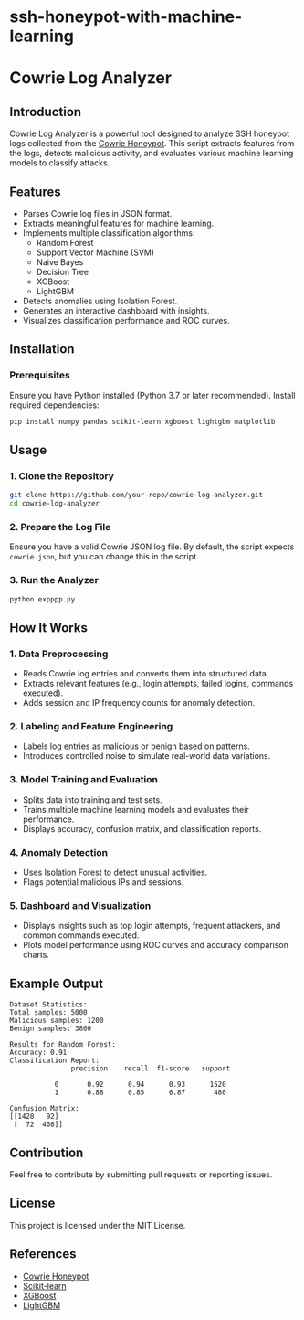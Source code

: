 # ssh-honeypot-with-machine-learning

# Cowrie Log Analyzer

## Introduction
Cowrie Log Analyzer is a powerful tool designed to analyze SSH honeypot logs collected from the [Cowrie Honeypot](https://github.com/cowrie/cowrie). This script extracts features from the logs, detects malicious activity, and evaluates various machine learning models to classify attacks.

## Features
- Parses Cowrie log files in JSON format.
- Extracts meaningful features for machine learning.
- Implements multiple classification algorithms:
  - Random Forest
  - Support Vector Machine (SVM)
  - Naive Bayes
  - Decision Tree
  - XGBoost
  - LightGBM
- Detects anomalies using Isolation Forest.
- Generates an interactive dashboard with insights.
- Visualizes classification performance and ROC curves.

## Installation

### Prerequisites
Ensure you have Python installed (Python 3.7 or later recommended). Install required dependencies:

```bash
pip install numpy pandas scikit-learn xgboost lightgbm matplotlib
```

## Usage

### 1. Clone the Repository
```bash
git clone https://github.com/your-repo/cowrie-log-analyzer.git
cd cowrie-log-analyzer
```

### 2. Prepare the Log File
Ensure you have a valid Cowrie JSON log file. By default, the script expects `cowrie.json`, but you can change this in the script.

### 3. Run the Analyzer
```bash
python expppp.py
```

## How It Works

### 1. Data Preprocessing
- Reads Cowrie log entries and converts them into structured data.
- Extracts relevant features (e.g., login attempts, failed logins, commands executed).
- Adds session and IP frequency counts for anomaly detection.

### 2. Labeling and Feature Engineering
- Labels log entries as malicious or benign based on patterns.
- Introduces controlled noise to simulate real-world data variations.

### 3. Model Training and Evaluation
- Splits data into training and test sets.
- Trains multiple machine learning models and evaluates their performance.
- Displays accuracy, confusion matrix, and classification reports.

### 4. Anomaly Detection
- Uses Isolation Forest to detect unusual activities.
- Flags potential malicious IPs and sessions.

### 5. Dashboard and Visualization
- Displays insights such as top login attempts, frequent attackers, and common commands executed.
- Plots model performance using ROC curves and accuracy comparison charts.

## Example Output
```plaintext
Dataset Statistics:
Total samples: 5000
Malicious samples: 1200
Benign samples: 3800

Results for Random Forest:
Accuracy: 0.91
Classification Report:
               precision    recall  f1-score   support

           0       0.92      0.94      0.93      1520
           1       0.88      0.85      0.87       480

Confusion Matrix:
[[1428   92]
 [  72  408]]
```

## Contribution
Feel free to contribute by submitting pull requests or reporting issues.

## License
This project is licensed under the MIT License.

## References
- [Cowrie Honeypot](https://github.com/cowrie/cowrie)
- [Scikit-learn](https://scikit-learn.org/)
- [XGBoost](https://xgboost.readthedocs.io/en/latest/)
- [LightGBM](https://lightgbm.readthedocs.io/en/latest/)

